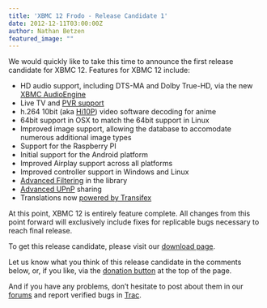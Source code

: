 ```yaml
---
title: 'XBMC 12 Frodo - Release Candidate 1'
date: 2012-12-11T03:00:00Z
author: Nathan Betzen
featured_image: ""
---
```

We would quickly like to take this time to announce the first release candidate for XBMC 12. Features for XBMC 12 include:

 
 * HD audio support, including DTS-MA and Dolby True-HD, via the new [XBMC AudioEngine](https://kodi.wiki/view/AudioEngine "XBMC AudioEngine")
 * Live TV and [PVR support](https://kodi.wiki/view/PVR "XBMC PVR Setup Guide")
 * h.264 10bit (aka [Hi10P](https://forum.kodi.tv/showthread.php?tid=106051 "10bit video decoding")) video software decoding for anime
 * 64bit support in OSX to match the 64bit support in Linux
 * Improved image support, allowing the database to accomodate numerous additional image types
 * Support for the Raspberry PI
 * Initial support for the Android platform
 * Improved Airplay support across all platforms
 * Improved controller support in Windows and Linux
 * [Advanced Filtering](https://kodi.wiki/view/Advanced_Library_Filtering "Advanced Filtering") in the library
 * [Advanced UPnP](https://kodi.wiki/view/HOW-TO:Share_libraries_using_UPnP "How to share libraries using UPnP") sharing
 * Translations now [powered by Transifex](https://kodi.wiki/blittan/2012/10/30/dear-addon-and-skin-developers/ "Transifex Announcement")
 
 At this point, XBMC 12 is entirely feature complete. All changes from this point forward will exclusively include fixes for replicable bugs necessary to reach final release.

 To get this release candidate, please visit our [download page](https://kodi.wiki/download/ "XBMC Download Page").

 Let us know what you think of this release candidate in the comments below, or, if you like, via the [donation button](https://kodi.wiki/contribute/donate/ "XBMC Donations") at the top of the page.

 And if you have any problems, don’t hesitate to post about them in our [forums](https://forum.kodi.tv/ "XBMC Forums") and report verified bugs in [Trac](http://trac.xbmc.org/ "XBMC Issue Tracking System").

 